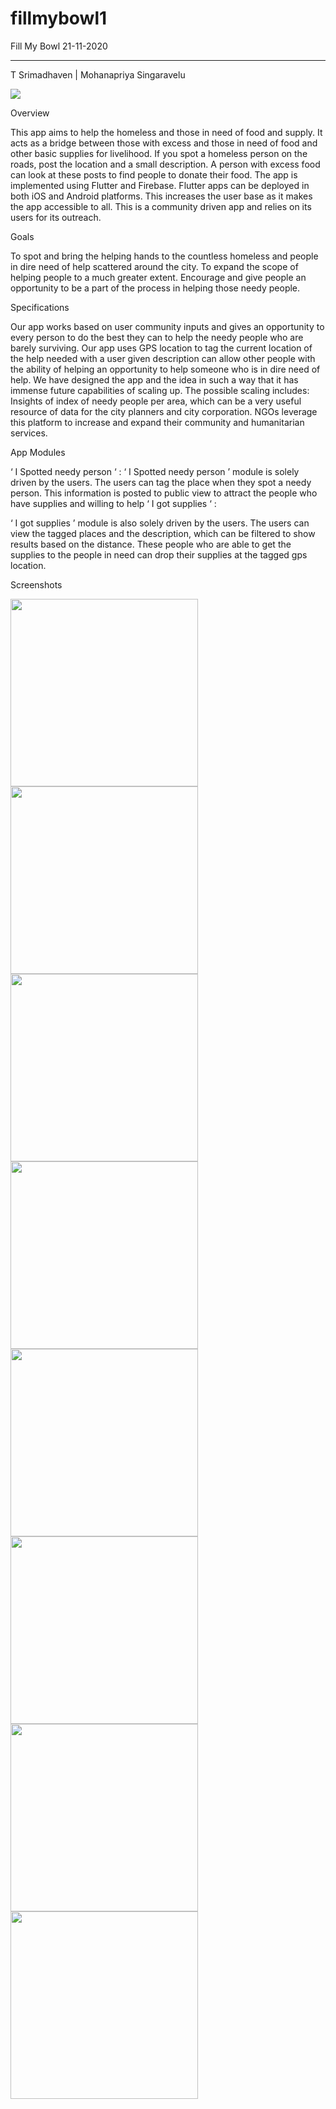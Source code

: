 # fillmybowl1
 

Fill My Bowl
21-11-2020
___

T Srimadhaven |
Mohanapriya Singaravelu

<img src="https://i.ibb.co/c6XvCww/vector1.jpg"></img>

Overview

This app aims to help the homeless and those in need of food and supply. It acts as a bridge between those with excess and those in need of food and other basic supplies for livelihood. If you spot a homeless person on the roads, post the location and a small description. A person with excess food can look at these posts to find people to donate their food. The app is implemented using Flutter and Firebase. Flutter apps can be deployed in both iOS and Android platforms. This increases the user base as it makes the app accessible to all. This is a community driven app and relies on its users for its outreach. 

Goals

To spot and bring the helping hands to the countless homeless and people in dire need of help scattered around the city.
To expand the scope of helping people to a much greater extent. 
Encourage and give people an opportunity to be a part of the process in helping those needy people.

Specifications

Our app works based on user community inputs and gives an opportunity to every person to do the best they can to help the needy people who are barely surviving.
Our app uses GPS location to tag the current location of the help needed with a user given description can allow other people with the ability of helping an opportunity to help someone who is in dire need of help.
We have designed the app and the idea in such a way that it has immense future capabilities of scaling up. The possible scaling includes:
Insights of index of needy people per area, which can be a very useful resource of data for the city planners and city corporation.
NGOs leverage this platform to increase and expand their community and humanitarian services.  

App Modules

‘ I Spotted needy person ‘ : 
‘ I Spotted needy person ’ module is solely driven by the users. The users can tag the place when they spot a needy person. This information is posted to public view to attract the people who have supplies and willing to help
‘ I got supplies ‘ :

‘ I got supplies ’ module is also solely driven by the users. The users can view the tagged places and the description, which can be filtered to show results based on the distance. These people who are able to get the supplies to the people in need can drop their supplies at the tagged gps location.

Screenshots

<img src="https://i.ibb.co/GVpfnBG/Screenshot-20201122-204405.jpg" width="300"></img>
<img src="https://i.ibb.co/2NrNT4g/Screenshot-20201122-204409.jpg" width="300"></img>
<img src="https://i.ibb.co/7v772q7/Screenshot-20201122-204419.jpg" width="300"></img>
<img src="https://i.ibb.co/xfm64Cr/Screenshot-20201122-204428.jpg" width="300"></img>
<img src="https://i.ibb.co/gWW9GWd/Screenshot-20201122-204412.jpg" width="300"></img>
<img src="https://i.ibb.co/fDjst1R/Screenshot-20210331-194833.jpg" width="300"></img>
<img src="https://i.ibb.co/rkGmWv9/Screenshot-20210331-194812.jpg" width="300"></img>
<img src="https://i.ibb.co/WGXhdrX/Screenshot-20210331-194805.jpg" width="300"></img>



